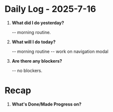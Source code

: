 # Daily Log - 2025-7-16

1. **What did I do yesterday?**

   -- morning routine.

2. **What will I do today?**
   
   -- morning routine
   -- work on navigation modal

3. **Are there any blockers?**

   -- no blockers.

# Recap

1. **What's Done/Made Progress on?** 

<!--
   git add .; git commit -m "daily stand-up"; git push;
   git add .; git commit -m "daily close"; git push;
-->